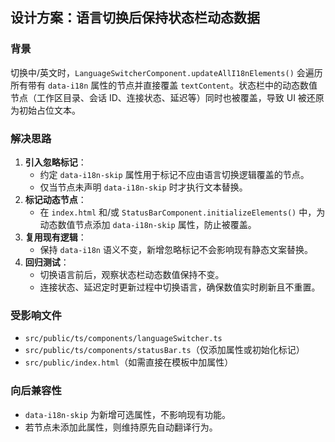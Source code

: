 ## 设计方案：语言切换后保持状态栏动态数据

### 背景
切换中/英文时，`LanguageSwitcherComponent.updateAllI18nElements()` 会遍历所有带有 `data-i18n` 属性的节点并直接覆盖 `textContent`。状态栏中的动态数值节点（工作区目录、会话 ID、连接状态、延迟等）同时也被覆盖，导致 UI 被还原为初始占位文本。

### 解决思路
1. **引入忽略标记**：
   * 约定 `data-i18n-skip` 属性用于标记不应由语言切换逻辑覆盖的节点。
   * 仅当节点未声明 `data-i18n-skip` 时才执行文本替换。
2. **标记动态节点**：
   * 在 `index.html` 和/或 `StatusBarComponent.initializeElements()` 中，为动态数值节点添加 `data-i18n-skip` 属性，防止被覆盖。
3. **复用现有逻辑**：
   * 保持 `data-i18n` 语义不变，新增忽略标记不会影响现有静态文案替换。
4. **回归测试**：
   * 切换语言前后，观察状态栏动态数值保持不变。
   * 连接状态、延迟定时更新过程中切换语言，确保数值实时刷新且不重置。

### 受影响文件
- `src/public/ts/components/languageSwitcher.ts`
- `src/public/ts/components/statusBar.ts`（仅添加属性或初始化标记）
- `src/public/index.html`（如需直接在模板中加属性）

### 向后兼容性
- `data-i18n-skip` 为新增可选属性，不影响现有功能。
- 若节点未添加此属性，则维持原先自动翻译行为。
